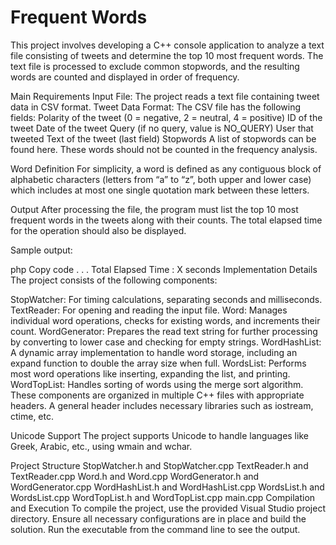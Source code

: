 # Frequent Words
This project involves developing a C++ console application to analyze a text file consisting of tweets and determine the top 10 most frequent words. The text file is processed to exclude common stopwords, and the resulting words are counted and displayed in order of frequency.

Main Requirements
Input File: The project reads a text file containing tweet data in CSV format.
Tweet Data Format: The CSV file has the following fields:
Polarity of the tweet (0 = negative, 2 = neutral, 4 = positive)
ID of the tweet
Date of the tweet
Query (if no query, value is NO_QUERY)
User that tweeted
Text of the tweet (last field)
Stopwords
A list of stopwords can be found here. These words should not be counted in the frequency analysis.

Word Definition
For simplicity, a word is defined as any contiguous block of alphabetic characters (letters from “a” to “z”, both upper and lower case) which includes at most one single quotation mark between these letters.

Output
After processing the file, the program must list the top 10 most frequent words in the tweets along with their counts. The total elapsed time for the operation should also be displayed.

Sample output:

php
Copy code
<word1>
<word2>
<word3>
<word4>
<word5>
.
.
.
<word10>
<word count>
<word count>
<word count>
<word count>
<word count>
<word count>
Total Elapsed Time : X seconds
Implementation Details
The project consists of the following components:

StopWatcher: For timing calculations, separating seconds and milliseconds.
TextReader: For opening and reading the input file.
Word: Manages individual word operations, checks for existing words, and increments their count.
WordGenerator: Prepares the read text string for further processing by converting to lower case and checking for empty strings.
WordHashList: A dynamic array implementation to handle word storage, including an expand function to double the array size when full.
WordsList: Performs most word operations like inserting, expanding the list, and printing.
WordTopList: Handles sorting of words using the merge sort algorithm.
These components are organized in multiple C++ files with appropriate headers. A general header includes necessary libraries such as iostream, ctime, etc.

Unicode Support
The project supports Unicode to handle languages like Greek, Arabic, etc., using wmain and wchar.

Project Structure
StopWatcher.h and StopWatcher.cpp
TextReader.h and TextReader.cpp
Word.h and Word.cpp
WordGenerator.h and WordGenerator.cpp
WordHashList.h and WordHashList.cpp
WordsList.h and WordsList.cpp
WordTopList.h and WordTopList.cpp
main.cpp
Compilation and Execution
To compile the project, use the provided Visual Studio project directory. Ensure all necessary configurations are in place and build the solution. Run the executable from the command line to see the output.

